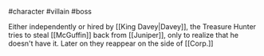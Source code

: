 #character #villain #boss

Either independently or hired by [[King Davey|Davey]], the Treasure Hunter tries to steal [[McGuffin]] back from [[Juniper]], only to realize that he doesn't have it. Later on they reappear on the side of [[Corp.]]